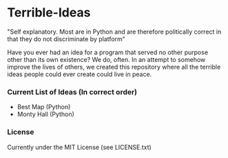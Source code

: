 # Terrible-Ideas

"Self explanatory. Most are in Python and are therefore politically correct in that they do not discriminate by platform"

Have you ever had an idea for a program that served no other purpose other than its own existence? We do, often. In an attempt to somehow improve the lives of others, we created this repository where all the terrible ideas people could ever create could live in peace.

### Current List of Ideas (In correct order)
- Best Map (Python)
- Monty Hall (Python)

### License
Currently under the MIT License (see LICENSE.txt)
